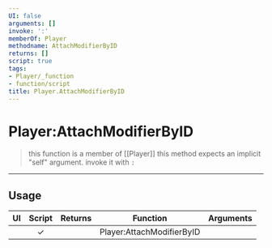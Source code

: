 ```yaml
---
UI: false
arguments: []
invoke: ':'
memberOf: Player
methodname: AttachModifierByID
returns: []
script: true
tags:
- Player/_function
- function/script
title: Player.AttachModifierByID
---
```

# Player:AttachModifierByID
> this function is a member of [[Player]]
> this method expects an implicit "self" argument. invoke it with `:`
-----
## Usage
|  UI | Script | Returns | Function | Arguments |
|:---:|:------:|-------:|:--------:|:---------|
| |✓||Player:AttachModifierByID||
